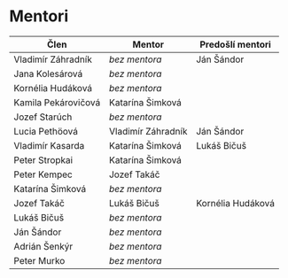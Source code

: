 # Mentori

| Člen                | Mentor                               | Predošlí mentori                     |
|---------------------|--------------------------------------|--------------------------------------|
| Vladimír Záhradník  | *bez mentora*                        | Ján Šándor                           |
| Jana Kolesárová     | *bez mentora*                        |                                      |
| Kornélia Hudáková   | *bez mentora*                        |                                      |
| Kamila Pekárovičová | Katarína Šimková                     |                                      |
| Jozef Starúch       | *bez mentora*                        |                                      |
| Lucia Pethöová      | Vladimír Záhradník                   | Ján Šándor                           |
| Vladimír Kasarda    | Katarína Šimková                     | Lukáš Bičuš                          |
| Peter Stropkai      | Katarína Šimková                     |                                      |
| Peter Kempec        | Jozef Takáč                          |                                      |
| Katarína Šimková    | *bez mentora*                        |                                      |
| Jozef Takáč         | Lukáš Bičuš                          | Kornélia Hudáková                    |
| Lukáš Bičuš         | *bez mentora*                        |                                      |
| Ján Šándor          | *bez mentora*                        |                                      |
| Adrián Šenkýr       | *bez mentora*                        |                                      |
| Peter Murko         | *bez mentora*                        |                                      |
